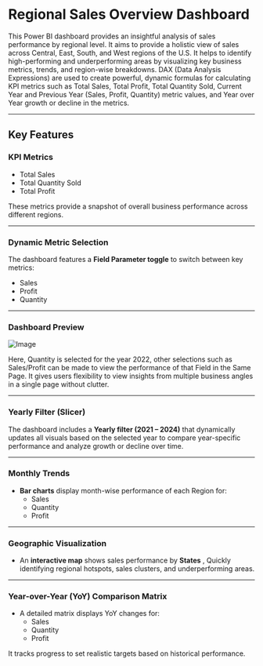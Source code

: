 #  Regional Sales Overview Dashboard

This Power BI dashboard provides an insightful analysis of sales performance by regional level. It aims to provide a holistic view of sales across Central, East, South, and West regions of the U.S. It helps to identify high-performing and underperforming areas by visualizing key business metrics, trends, and region-wise breakdowns. DAX (Data Analysis Expressions) are used to create powerful, dynamic formulas for calculating KPI metrics such as Total Sales, Total Profit, Total Quantity Sold, Current Year and Previous Year (Sales, Profit, Quantity) metric values, and Year over Year growth or decline in the metrics.

---

## Key Features

### KPI Metrics

- Total Sales
- Total Quantity Sold
- Total Profit

These metrics provide a snapshot of overall business performance across different regions.

---

### Dynamic Metric Selection

The dashboard features a **Field Parameter toggle** to switch between key metrics:
- Sales
- Profit
- Quantity
---
### Dashboard Preview
![Image](https://github.com/user-attachments/assets/51023dbd-70d6-4f8e-a593-103933af69d8)


Here, Quantity is selected for the year 2022, other selections such as Sales/Profit can be made to view the performance of that Field in the Same Page. It gives users flexibility to view insights from multiple business angles in a single page without clutter.

---

### Yearly Filter (Slicer)

The dashboard includes a **Yearly filter (2021 – 2024)** that dynamically updates all visuals based on the selected year to compare year-specific performance and analyze growth or decline over time.

---

### Monthly Trends

- **Bar charts** display month-wise performance of each Region for:
  - Sales
  - Quantity
  - Profit
 
---

### Geographic Visualization

- An **interactive map** shows sales performance by **States** , Quickly identifying regional hotspots, sales clusters, and underperforming areas.

---

### Year-over-Year (YoY) Comparison Matrix

- A detailed matrix displays YoY changes for:
  - Sales
  - Quantity
  - Profit

It tracks progress to set realistic targets based on historical performance.

